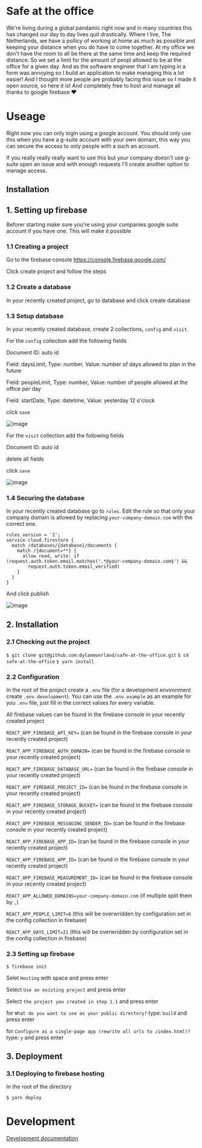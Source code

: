 # Safe at the office

We're living during a global pandamic right now and in many countries this has changed our day to day lives quit drastically. Where I live, The Netherlands, we have a pollicy of working at home as much as possible and keeping your distance when you do have to come together. At my office we don't have the room to all be there at the same time and keep the required distance. So we set a limit for the amount of peopl allowed to be at the office for a given day. And as the software engineer that I am typing in a form was annoying so I build an application to make managing this a lot easier! And I thought more people are probably facing this issue so I made it open source, so here it is! And completely free to host and manage all thanks to google firebase ❤️

# Useage

Right now you can only login using a google account. You should only use this when you have a g-suite account with your own domain, this way you can secure the access to only people with a such an account.

If you really really really want to use this but your company doesn't use g-suite open an issue and with enough requests I'll create another option to manage access.

## Installation

## 1. Setting up firebase

Beforer starting make sure you're using your companies google suite account if you have one. This will make it possible

### 1.1 Creating a project

Go to the firebase console https://console.firebase.google.com/

Click create project and follow the steps

### 1.2 Create a database

In your recently created project, go to database and click create database

### 1.3 Setup database

In your recently created database, create 2 collections, `config` and `visit`.

For the `config` collection add the following fields

Document ID: auto id

Field: daysLimit, Type: number, Value: number of days allowed to plan in the future

Field: peopleLimit, Type: number, Value: number of people allowed at the office per day

Field: startDate, Type: datetime, Value: yesterday 12 o'clock

click `save`

![image](https://github.com/dylanmoerland/safe-at-the-office/blob/master/docs/images/1_3_config.png)

For the `visit` collection add the following fields

Document ID: auto id

delete all fields

click `save`

![image](https://github.com/dylanmoerland/safe-at-the-office/blob/master/docs/images/1_3_visit.png)

### 1.4 Securing the database

In your recently created database go to `rules`. Edit the rule so that only your company domain is allowed by replacing `your-company-domain.com` with the correct one.

```
rules_version = '2';
service cloud.firestore {
  match /databases/{database}/documents {
    match /{document=**} {
      allow read, write: if (request.auth.token.email.matches('.*@your-company-domain.com$') &&
        request.auth.token.email_verified)
    }
  }
}
```

And click publish

![image](https://github.com/dylanmoerland/safe-at-the-office/blob/master/docs/images/1_4_rules.png)

## 2. Installation

### 2.1 Checking out the project

`$ git clone git@github.com:dylanmoerland/safe-at-the-office.git`
`$ cd safe-at-the-office`
`$ yarn install`

### 2.2 Configuration

In the root of the project create a `.env` file (for a development environment create `.env.development`).
You can use the `.env.example` as an example for you `.env` file, just fill in the correct values for every variable.

All firebase values can be found in the firebase console in your recently created project

`REACT_APP_FIREBASE_API_KEY=` (can be found in the firebase console in your recently created project)

`REACT_APP_FIREBASE_AUTH_DOMAIN=` (can be found in the firebase console in your recently created project)

`REACT_APP_FIREBASE_DATABASE_URL=` (can be found in the firebase console in your recently created project)

`REACT_APP_FIREBASE_PROJECT_ID=` (can be found in the firebase console in your recently created project)

`REACT_APP_FIREBASE_STORAGE_BUCKET=` (can be found in the firebase console in your recently created project)

`REACT_APP_FIREBASE_MESSAGING_SENDER_ID=` (can be found in the firebase console in your recently created project)

`REACT_APP_FIREBASE_APP_ID=` (can be found in the firebase console in your recently created project)

`REACT_APP_FIREBASE_APP_ID=` (can be found in the firebase console in your recently created project)

`REACT_APP_FIREBASE_MEASUREMENT_ID=` (can be found in the firebase console in your recently created project)

`REACT_APP_ALLOWED_DOMAINS=your-company-domain.com` (if multiple split them by `,`)

`REACT_APP_PEOPLE_LIMIT=6` (this will be overwridden by configuration set in the config collection in firebase)

`REACT_APP_DAYS_LIMIT=21` (this will be overwridden by configuration set in the config collection in firebase)

### 2.3 Setting up firebase

`$ firebase init`

Selet `Hosting` with space and press enter

Select `Use an existing project` and press enter

Select `the project you created in step 1.1` and press enter

for `What do you want to use as your public directory?` type: `build` and press enter

for `Configure as a single-page app (rewrite all urls to /index.html)?` type: `y` and press enter

## 3. Deployment

### 3.1 Deploying to firebase hosting

In the root of the directory

`$ yarn deploy`

# Development

[Development documentation](https://github.com/dylanmoerland/safe-at-the-office/blob/master/docs/development.md)
